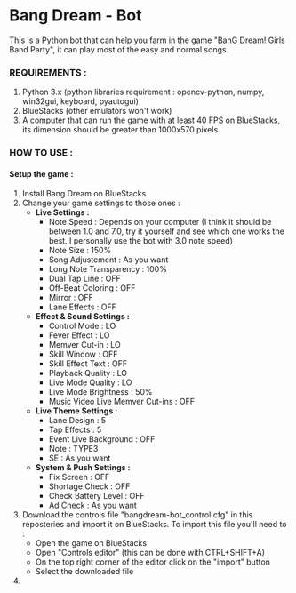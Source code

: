 # Bang Dream - Bot
This is a Python bot that can help you farm in the game "BanG Dream! Girls Band Party", it can play most of the easy and normal songs.

### REQUIREMENTS :
1. Python 3.x (python libraries requirement : opencv-python, numpy, win32gui, keyboard, pyautogui)
2. BlueStacks (other emulators won't work)
3. A computer that can run the game with at least 40 FPS on BlueStacks, its dimension should be greater than 1000x570 pixels

### HOW TO USE : 
#### Setup the game :
1. Install Bang Dream on BlueStacks
2. Change your game settings to those ones :
   - **Live Settings :**
     - Note Speed : Depends on your computer (I think it should be between 1.0 and 7.0, try it yourself and see which one works the best. I personally use the bot with 3.0 note speed)
     - Note Size : 150%
     - Song Adjustement : As you want
     - Long Note Transparency : 100%
     - Dual Tap Line : OFF
     - Off-Beat Coloring : OFF
     - Mirror : OFF
     - Lane Effects : OFF
   - **Effect & Sound Settings :**
     - Control Mode : LO
     - Fever Effect : LO
     - Memver Cut-in : LO
     - Skill Window : OFF
     - Skill Effect Text : OFF
     - Playback Quality : LO
     - Live Mode Quality : LO
     - Live Mode Brightness : 50%
     - Music Video Live Memver Cut-ins : OFF
   - **Live Theme Settings :**
     - Lane Design : 5
     - Tap Effects : 5
     - Event Live Background : OFF
     - Note : TYPE3
     - SE : As you want
   - **System & Push Settings :**
     - Fix Screen : OFF
     - Shortage Check : OFF
     - Check Battery Level : OFF
     - Ad Check : As you want
3. Download the controls file "bangdream-bot_control.cfg" in this reposteries and import it on BlueStacks. To import this file you'll need to :
   - Open the game on BlueStacks
   - Open "Controls editor" (this can be done with CTRL+SHIFT+A)
   - On the top right corner of the editor click on the "import" button
   - Select the downloaded file
4.
     
